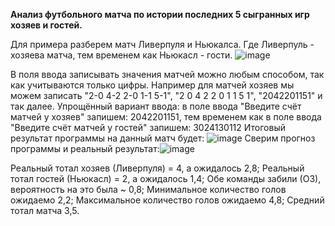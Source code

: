 **Анализ футбольного матча по истории последних 5 сыгранных игр хозяев и гостей.**

Для примера разберем матч Ливерпуля и Ньюкалса. Где Ливерпуль - хозяева матча, тем временем как Ньюкасл - гости.
![image](https://github.com/Lelbry/Prognozchick/assets/98397880/fc6240d7-810f-4eb0-837e-129c81a41824)

В поля ввода записывать значения матчей можно любым способом, так как учитываются только цифры. Например для матчей хозяев мы можем записать "2-0 4-2 2-0 1-1 5-1", "2 0 4 2 2 0 1 1 5 1", "2042201151" и так далее.
Упрощённый вариант ввода: в поле ввода "Введите счёт матчей у хозяев" запишем: 2042201151, тем временем как в поле ввода "Введите счёт матчей у гостей" запишем: 3024130112
Итоговый результат программы на данный матч будет: ![image](https://github.com/Lelbry/Prognozchick/assets/98397880/5fe0f032-13d3-4446-9c98-b6a2a46910e7)
Сверим прогноз программы и реальный результат:![image](https://github.com/Lelbry/Prognozchick/assets/98397880/7c5dbc9b-eb63-4abe-9f0e-64d086284cde)

Реальный тотал хозяев (Ливерпуля) = 4, а ожидалось 2,8;
Реальный тотал гостей (Ньюкасл) = 2, а ожидалось 1,4;
Обе команды забили (ОЗ), вероятность на это была ~ 0,8;
Минимальное количество голов ожидаемо 2,2;
Максимальное количество голов ожидаемо 4,8; 
Средний тотал матча 3,5.
